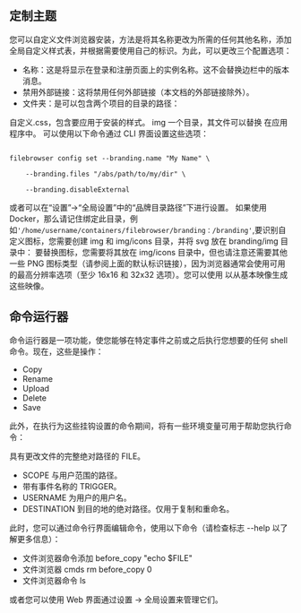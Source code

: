 ## 定制主题
您可以自定义文件浏览器安装，方法是将其名称更改为所需的任何其他名称，添加全局自定义样式表，并根据需要使用自己的标识。为此，可以更改三个配置选项：
+ 名称：这是将显示在登录和注册页面上的实例名称。这不会替换边栏中的版本消息。
+ 禁用外部链接：这将禁用任何外部链接（本文档的外部链接除外）。
+ 文件夹：是可以包含两个项目的目录的路径：

自定义.css，包含要应用于安装的样式。
img 一个目录，其文件可以替换 在应用程序中。
可以使用以下命令通过 CLI 界面设置这些选项：

```shell

filebrowser config set --branding.name "My Name" \

    --branding.files "/abs/path/to/my/dir" \
    
    --branding.disableExternal
```

或者可以在“设置”→“全局设置”中的“品牌目录路径”下进行设置。
如果使用Docker，那么请记住绑定此目录，例如`'/home/username/containers/filebrowser/branding：/branding'`,要识别自定义图标，您需要创建 img 和  img/icons  目录，并将 svg 放在 branding/img 目录中： ​
要替换图标，您需要将其放在 img/icons 目录中，但也请注意还需要其他一些 PNG 图标类型（请参阅上面的默认标识链接），因为浏览器通常会使用可用的最高分辨率选项（至少 16x16 和 32x32 选项）。您可以使用 以从基本映像生成这些映像。
## 命令运行器
命令运行器是一项功能，使您能够在特定事件之前或之后执行您想要的任何 shell 命令。现在，这些是操作：

+ Copy
+ Rename
+ Upload
+ Delete
+ Save

此外，在执行为这些挂钩设置的命令期间，将有一些环境变量可用于帮助您执行命令：

具有更改文件的完整绝对路径的 FILE。

+ SCOPE 与用户范围的路径。
+ 带有事件名称的 TRIGGER。
+ USERNAME 为用户的用户名。
+ DESTINATION 到目的地的绝对路径。仅用于复制和重命名。

此时，您可以通过命令行界面编辑命令，使用以下命令（请检查标志 --help 以了解更多信息）：

+ 文件浏览器命令添加 before_copy "echo $FILE"
+ 文件浏览器 cmds rm before_copy 0
+ 文件浏览器命令 ls

或者您可以使用 Web 界面通过设置 → 全局设置来管理它们。
